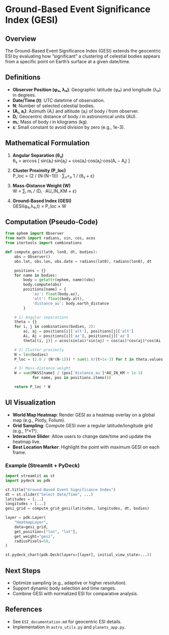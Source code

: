 # Ground-Based Event Significance Index (GESI)

## Overview
The Ground-Based Event Significance Index (GESI) extends the geocentric ESI by evaluating how “significant” a clustering of celestial bodies appears from a specific point on Earth’s surface at a given date/time.

## Definitions
- **Observer Position (φ₀, λ₀)**: Geographic latitude (φ₀) and longitude (λ₀) in degrees.  
- **Date/Time (t)**: UTC datetime of observation.  
- **N**: Number of selected celestial bodies.  
- **(Aᵢ, aᵢ)**: Azimuth (Aᵢ) and altitude (aᵢ) of body *i* from observer.  
- **Dᵢ**: Geocentric distance of body *i* in astronomical units (AU).  
- **mᵢ**: Mass of body *i* in kilograms (kg).  
- **ε**: Small constant to avoid division by zero (e.g., 1e-3).

## Mathematical Formulation

1. **Angular Separation (θᵢⱼ)**  
   θᵢⱼ = arccos [ sin(aᵢ)·sin(aⱼ) + cos(aᵢ)·cos(aⱼ)·cos(Aᵢ − Aⱼ) ]

2. **Cluster Proximity (P_loc)**  
   P_loc = (2 / (N·(N−1))) · ∑₍ᵢ<ⱼ₎ 1 / (θᵢⱼ + ε)

3. **Mass‑Distance Weight (W)**  
   W = ∑ᵢ mᵢ / (Dᵢ · AU_IN_KM + ε)

4. **Ground‑Based Index (GESI)**  
   GESI(φ₀,λ₀,t) = P_loc × W

## Computation (Pseudo‑Code)
```python
from ephem import Observer
from math import radians, sin, cos, acos
from itertools import combinations

def compute_gesi(lat0, lon0, dt, bodies):
    obs = Observer()
    obs.lat, obs.lon, obs.date = radians(lat0), radians(lon0), dt

    positions = {}
    for name in bodies:
        body = getattr(ephem, name)(obs)
        body.compute(obs)
        positions[name] = {
            'az': float(body.az),
            'alt': float(body.alt),
            'distance_au': body.earth_distance
        }

    # 1) Angular separations
    theta = {}
    for i, j in combinations(bodies, 2):
        ai, aj = positions[i]['alt'], positions[j]['alt']
        Ai, Aj = positions[i]['az'], positions[j]['az']
        theta[(i, j)] = acos(sin(ai)*sin(aj) + cos(ai)*cos(aj)*cos(Ai - Aj))

    # 2) Cluster proximity
    N = len(bodies)
    P_loc = (2.0 / (N*(N-1))) * sum(1.0/(t+1e-3) for t in theta.values())

    # 3) Mass‑distance weight
    W = sum(MASS[name] / (pos['distance_au']*AU_IN_KM + 1e-3)
            for name, pos in positions.items())

    return P_loc * W
```

## UI Visualization
- **World Map Heatmap**: Render GESI as a heatmap overlay on a global map (e.g., Plotly, Folium).  
- **Grid Sampling**: Compute GESI over a regular latitude/longitude grid (e.g., 1°×1°).  
- **Interactive Slider**: Allow users to change date/time and update the heatmap live.  
- **Best Location Marker**: Highlight the point with maximum GESI on each frame.

### Example (Streamlit + PyDeck)
```python
import streamlit as st
import pydeck as pdk

st.title("Ground‑Based Event Significance Index")
dt = st.slider("Select Date/Time", ...)
latitudes = [...]
longitudes = [...]
gesi_grid = compute_grid_gesi(latitudes, longitudes, dt, bodies)

layer = pdk.Layer(
    "HeatmapLayer",
    data=gesi_grid,
    get_position=["lon", "lat"],
    get_weight="gesi",
    radiusPixels=50,
)

st.pydeck_chart(pdk.Deck(layers=[layer], initial_view_state=...))
```

## Next Steps
- Optimize sampling (e.g., adaptive or higher resolution).  
- Support dynamic body selection and time ranges.  
- Combine GESI with normalized ESI for comparative analysis.

## References
- See `ESI_documentation.md` for geocentric ESI details.  
- Implementation in `astro_utils.py` and `planets_app.py`.